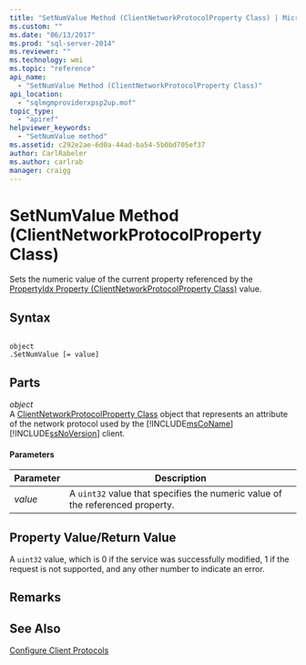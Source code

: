 ```yaml
---
title: "SetNumValue Method (ClientNetworkProtocolProperty Class) | Microsoft Docs"
ms.custom: ""
ms.date: "06/13/2017"
ms.prod: "sql-server-2014"
ms.reviewer: ""
ms.technology: wmi
ms.topic: "reference"
api_name: 
  - "SetNumValue Method (ClientNetworkProtocolProperty Class)"
api_location: 
  - "sqlmgmproviderxpsp2up.mof"
topic_type: 
  - "apiref"
helpviewer_keywords: 
  - "SetNumValue method"
ms.assetid: c292e2ae-6d0a-44ad-ba54-5b0bd705ef37
author: CarlRabeler
ms.author: carlrab
manager: craigg
---
```

# SetNumValue Method (ClientNetworkProtocolProperty Class)
  Sets the numeric value of the current property referenced by the [PropertyIdx Property (ClientNetworkProtocolProperty Class)](clientnetworkprotocolproperty-class.md) value.  
  
## Syntax  
  
```  
  
object  
.SetNumValue [= value]  
```  
  
## Parts  
 *object*  
 A [ClientNetworkProtocolProperty Class](clientnetworkprotocolproperty-class.md) object that represents an attribute of the network protocol used by the [!INCLUDE[msCoName](../../../includes/msconame-md.md)] [!INCLUDE[ssNoVersion](../../../includes/ssnoversion-md.md)] client.  
  
#### Parameters  
  
|Parameter|Description|  
|---------------|-----------------|  
|*value*|A `uint32` value that specifies the numeric value of the referenced property.|  
  
## Property Value/Return Value  
 A `uint32` value, which is 0 if the service was successfully modified, 1 if the request is not supported, and any other number to indicate an error.  
  
## Remarks  
  
## See Also  
 [Configure Client Protocols](../../../database-engine/configure-windows/configure-client-protocols.md)  
  
  
